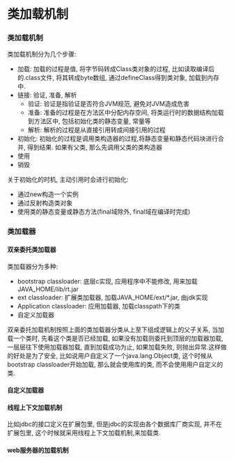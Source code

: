 # 类加载机制

### 类加载机制
类加载机制分为几个步骤:

* 加载: 加载的过程是值, 将字节码转成Class类对象的过程, 比如读取编译后的.class文件, 将其转成byte数组, 通过defineClass得到类对象, 加载到内存中.
* 链接: 验证, 准备, 解析
  * 验证: 验证是指验证是否符合JVM规范, 避免对JVM造成危害
  * 准备: 准备的过程是在方法区中分配内存空间, 将类运行时的数据结构加载到方法区中, 包括初始化类的静态变量, 常量等
  * 解析: 解析的过程是从直接引用转成间接引用的过程
* 初始化: 初始化的过程是调用类构造器的过程,将静态变量和静态代码块进行合并, 得到结果. 如果有父类, 那么先调用父类的类构造器
* 使用
* 销毁

关于初始化的时机, 主动引用时会进行初始化:

* 通过new构造一个实例
* 通过反射构造类对象
* 使用类的静态变量或静态方法(final域除外, final域在编译时完成)

### 类加载器

#### 双亲委托类加载器

类加载器分为多种:

* bootstrap classloader: 底层c实现, 应用程序中不能修改, 用来加载JAVA_HOME/lib/rt.jar
* ext classloader: 扩展类加载器, 加载JAVA_HOME/ext/*.jar, 由jdk实现
* Application classloader: 应用加载器, 加载classpath下的类
* 自定义加载器

双亲委托加载机制按照上面的类加载器分类从上至下组成逻辑上的父子关系, 当加载一个类时, 先看这个类是否已经加载, 如果没有加载则委托到顶层的加载器加载, 一层层往下使用加载器加载, 直到加载成功为止, 如果加载失败, 则抛出异常.这样做的好处是为了安全, 比如说用户自定义了一个java.lang.Object类, 这个时候从bootstrap classloader开始加载, 那么就会使用库的类, 而不会使用用户自定义的类.

#### 自定义加载器

#### 线程上下文加载机制

比如jdbc的接口定义在扩展包里, 但是jdbc的实现由各个数据库厂商实现, 并不在扩展包里, 这个时候就采用线程上下文加载机制,来加载类.

#### web服务器的加载机制


